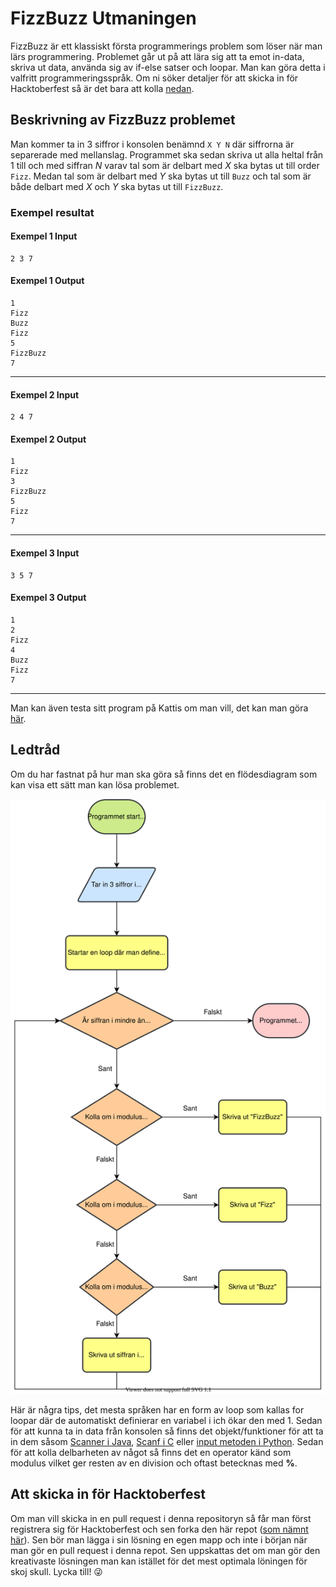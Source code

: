 # FizzBuzz Utmaningen
FizzBuzz är ett klassiskt första programmerings problem som löser när man lärs programmering. Problemet går ut på 
att lära sig att ta emot in-data, skriva ut data, använda sig av if-else satser och loopar. Man kan göra detta i 
valfritt 
programmeringsspråk. Om ni söker detaljer för att skicka in för 
Hacktoberfest så är det bara att kolla [nedan](#att-skicka-in-för-hacktoberfest).

## Beskrivning av FizzBuzz problemet
Man kommer ta in 3 siffror i konsolen benämnd `X Y N` där siffrorna är separerade med mellanslag. Programmet ska sedan 
skriva ut alla heltal från 1 till och med siffran *N* varav tal som är delbart med *X* ska bytas ut till order `Fizz`. 
Medan tal som är delbart med *Y* ska bytas ut till `Buzz` och tal som är både delbart med *X* och *Y* ska bytas ut till 
`FizzBuzz`.

### Exempel resultat
#### Exempel 1 Input
```
2 3 7
```
#### Exempel 1 Output
```
1
Fizz
Buzz
Fizz
5
FizzBuzz
7
```
---
#### Exempel 2 Input
```
2 4 7
```
#### Exempel 2 Output
```
1
Fizz
3
FizzBuzz
5
Fizz
7
```
---
#### Exempel 3 Input
```
3 5 7
```

#### Exempel 3 Output
```
1
2
Fizz
4
Buzz
Fizz
7
```
---

Man kan även testa sitt program på Kattis om man vill, det kan man göra [här](https://open.kattis.com/problems/fizzbuzz).

## Ledtråd
Om du har fastnat på hur man ska göra så finns det en flödesdiagram som kan visa ett sätt man kan lösa problemet.

![Ett flödes diagram på hur programmets struktur kan se ut](img/flowchart.svg)

Här är några tips, det mesta språken har en form av loop som kallas for loopar där de automatiskt definierar en 
variabel i ich ökar den med 1. Sedan för att kunna ta in data från konsolen så finns det objekt/funktioner för att 
ta in dem såsom [Scanner i Java](https://www.w3schools.com/java/java_user_input.asp), [Scanf i C](https://www.geeksforgeeks.org/all-forms-of-formatted-scanf-in-c/) 
eller [input metoden i Python](https://www.w3schools.com/python/python_user_input.asp). Sedan för att kolla 
delbarheten av något så finns det en operator känd som modulus vilket ger resten av en division och oftast betecknas 
med **%**.

## Att skicka in för Hacktoberfest
Om man vill skicka in en pull request i denna repositoryn så får man först registrera sig för Hacktoberfest och sen 
forka den här repot ([som nämnt här](https://github.com/hd-chalmers/utmanings-samling#hur-deltar-man-i-hacktoberfest)). 
Sen bör man lägga i sin lösning en egen mapp och inte i början när man gör en pull request i denna repot. Sen 
uppskattas det om man gör den kreativaste lösningen man kan istället för det mest optimala löningen för skoj skull. 
Lycka till! 😜
